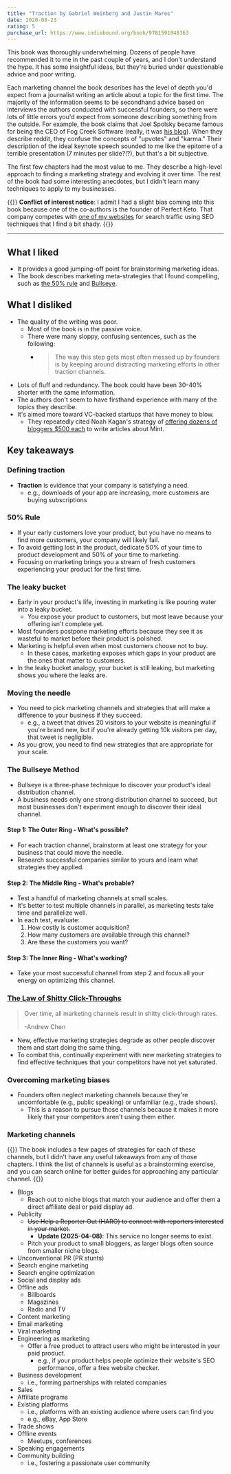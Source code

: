 ```yaml
---
title: "Traction by Gabriel Weinberg and Justin Mares"
date: 2020-08-23
rating: 5
purchase_url: https://www.indiebound.org/book/9781591848363
---
```


This book was thoroughly underwhelming. Dozens of people have recommended it to me in the past couple of years, and I don't understand the hype. It has some insightful ideas, but they're buried under questionable advice and poor writing.

<!--more-->

Each marketing channel the book describes has the level of depth you'd expect from a journalist writing an article about a topic for the first time. The majority of the information seems to be secondhand advice based on interviews the authors conducted with successful founders, so there were lots of little errors you'd expect from someone describing something from the outside. For example, the book claims that Joel Spolsky became famous for being the CEO of Fog Creek Software (really, it was [his blog](https://www.joelonsoftware.com/)). When they describe reddit, they confuse the concepts of "upvotes" and "karma." Their description of the ideal keynote speech sounded to me like the epitome of a terrible presentation (7 minutes per slide?!?), but that's a bit subjective.

The first few chapters had the most value to me. They describe a high-level approach to finding a marketing strategy and evolving it over time. The rest of the book had some interesting anecdotes, but I didn't learn many techniques to apply to my businesses.

{{<notice type="warning">}}
**Conflict of interest notice**: I admit I had a slight bias coming into this book because one of the co-authors is the founder of Perfect Keto. That company competes with [one of my websites](https://isitketo.org/) for search traffic using SEO techniques that I find a bit shady.
{{</notice>}}

---

## What I liked

- It provides a good jumping-off point for brainstorming marketing ideas.
- The book describes marketing meta-strategies that I found compelling, such as [the 50% rule](#50-rule) and [Bullseye](#the-bullseye-method).

## What I disliked

- The quality of the writing was poor.
  - Most of the book is in the passive voice.
  - There were many sloppy, confusing sentences, such as the following:
    - > The way this step gets most often messed up by founders is by keeping around distracting marketing efforts in other traction channels.
- Lots of fluff and redundancy. The book could have been 30-40% shorter with the same information.
- The authors don't seem to have firsthand experience with many of the topics they describe.
- It's aimed more toward VC-backed startups that have money to blow.
  - They repeatedly cited Noah Kagan's strategy of [offering dozens of bloggers $500 each](https://okdork.com/james-clear/) to write articles about Mint.

## Key takeaways

### Defining traction

- **Traction** is evidence that your company is satisfying a need.
  - e.g., downloads of your app are increasing, more customers are buying subscriptions

### 50% Rule

- If your early customers love your product, but you have no means to find more customers, your company will likely fail.
- To avoid getting lost in the product, dedicate 50% of your time to product development and 50% of your time to marketing.
- Focusing on marketing brings you a stream of fresh customers experiencing your product for the first time.

### The leaky bucket

- Early in your product's life, investing in marketing is like pouring water into a leaky bucket.
  - You expose your product to customers, but most leave because your offering isn't complete yet.
- Most founders postpone marketing efforts because they see it as wasteful to market before their product is polished.
- Marketing is helpful even when most customers choose not to buy.
  - In these cases, marketing exposes which gaps in your product are the ones that matter to customers.
- In the leaky bucket analogy, your bucket is still leaking, but marketing shows you where the leaks are.

### Moving the needle

- You need to pick marketing channels and strategies that will make a difference to your business if they succeed.
  - e.g., a tweet that drives 20 visitors to your website is meaningful if you're brand new, but if you're already getting 10k visitors per day, that tweet is negligible.
- As you grow, you need to find new strategies that are appropriate for your scale.

### The Bullseye Method

- Bullseye is a three-phase technique to discover your product's ideal distribution channel.
- A business needs only one strong distribution channel to succeed, but most businesses don't experiment enough to discover their ideal channel.

#### Step 1: The Outer Ring - What's possible?

- For each traction channel, brainstorm at least one strategy for your business that could move the needle.
- Research successful companies similar to yours and learn what strategies they applied.

#### Step 2: The Middle Ring - What's probable?

- Test a handful of marketing channels at small scales.
- It's better to test multiple channels in parallel, as marketing tests take time and parallelize well.
- In each test, evaluate:
  1. How costly is customer acquisition?
  1. How many customers are available through this channel?
  1. Are these the customers you want?

#### Step 3: The Inner Ring - What's working?

- Take your most successful channel from step 2 and focus all your energy on optimizing this channel.

### [The Law of Shitty Click-Throughs](https://andrewchen.co/the-law-of-shitty-clickthroughs/)

> Over time, all marketing channels result in shitty click-through rates.
>
> -Andrew Chen

- New, effective marketing strategies degrade as other people discover them and start doing the same thing.
- To combat this, continually experiment with new marketing strategies to find effective techniques that your competitors have not yet saturated.

### Overcoming marketing biases

- Founders often neglect marketing channels because they're uncomfortable (e.g., public speaking) or unfamiliar (e.g., trade shows).
  - This is a reason to pursue those channels because it makes it more likely that your competitors aren't using them either.

### Marketing channels

{{<notice type="info">}}
The book includes a few pages of strategies for each of these channels, but I didn't have any useful takeaways from any of those chapters. I think the list of channels is useful as a brainstorming exercise, and you can search online for better guides for approaching any particular channel.
{{</notice>}}

- Blogs
  - Reach out to niche blogs that match your audience and offer them a direct affiliate deal or paid display ad.
- Publicity
  - ~~Use Help a Reporter Out (HARO) to connect with reporters interested in your market.~~
    - **Update (2025-04-08)**: This service no longer seems to exist.
  - Pitch your product to small bloggers, as larger blogs often source from smaller niche blogs.
- Unconventional PR (PR stunts)
- Search engine marketing
- Search engine optimization
- Social and display ads
- Offline ads
  - Billboards
  - Magazines
  - Radio and TV
- Content marketing
- Email marketing
- Viral marketing
- Engineering as marketing
  - Offer a free product to attract users who might be interested in your paid product.
    - e.g., if your product helps people optimize their website's SEO performance, offer a free website checker.
- Business development
  - i.e., forming partnerships with related companies
- Sales
- Affiliate programs
- Existing platforms
  - i.e., platforms with an existing audience where users can find you
  - e.g., eBay, App Store
- Trade shows
- Offline events
  - Meetups, conferences
- Speaking engagements
- Community building
  - i.e., fostering a passionate user community

